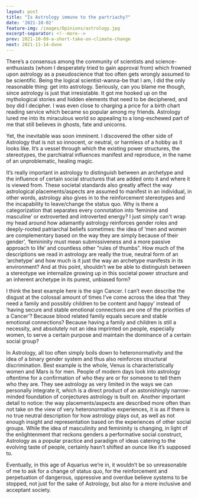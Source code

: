 ```yaml
---
layout: post
title: "Is Astrology immune to the partriachy?"
date: '2021-10-02'
feature-img: /images/Opinions/astrology.jpg
excerpt-separator: <!--more-->
prev: 2021-10-09-a-short-take-on-climate-change
next: 2021-11-14-dune
---
```

There’s a consensus among the community of scientists and science-enthusiasts (whom I desperately tried to gain approval from) which frowned upon astrology as a pseudoscience that too often gets wrongly assumed to be scientific. Being the logical scientist-wanna-be that I am, I did the only reasonable thing: get into astrology. Seriously, can you blame me though, since astrology is just that irresistable. It got me hooked up on the mythological stories and hidden elements that need to be deciphered, and boy did I decipher. I was even close to charging a price for a birth chart reading service which became so popular among my friends. Astrology lured me into its miraculous world so appealing to a long-eschewed part of me that still believes in ghosts, fate and unicorns. 

Yet, the inevitable was soon imminent. I discovered the other side of Astrology that is not so innocent, or neutral, or harmless of a hobby as it looks like. It’s a vessel through which the existing power structures, the stereotypes, the parchiatral influences manifest and reproduce, in the name of an unproblematic, healing magic. 

It’s really important in astrology to distinguish between an archetype and the influence of certain social structures that are added onto it and where it is viewed from. These societal standards also greatly affect the way astrological placements/aspects are assumed to manifest in an individual, in other words, astrology also gives in to the reinforcement stereotypes and the incapability to leave/change the status quo. Why is there a categorization that separates every connotation into ‘feminine and masculine’ or extroverted and introverted energy? I just simply can't wrap my head around how adamantly astrology reinforces gender roles and deeply-rooted patriarchal beliefs sometimes: the idea of ‘men and women are complementary based on the way they are simply because of their gender’, ‘femininity must mean submissiveness and a more passive approach to life’ and countless other "rules of thumbs". How much of the descriptions we read in astrology are really the true, neutral form of an ‘archetype’ and how much is it just the way an archetype manifests in its environment? And at this point, shouldn’t we be able to distinguish between a stereotype we internalize growing up in this societal power structure and an inherent archetype in its purest, unbiased form?

I think the best example here is the sign Cancer. I can’t even describe the disgust at the colossal amount of times I’ve come across the idea that ‘they need a family and possibly children to be content and happy’ instead of ‘having secure and stable emotional connections are one of the priorities of a Cancer’? Because blood related family equals secure and stable emotional connections? Because having a family and children is still a necessity, and absolutely not an idea imprinted on people, especially women, to serve a certain purpose and maintain the dominance of a certain social group?

In Astrology, all too often simply boils down to heteronormativity and the idea of a binary gender system and thus also reinforces structural discrimination. Best example is the whole, Venus is characteristically women and Mars is for men. People of modern days look into astrology oftentime for a confirmation of who they are or for someone to tell them who they are. They see astrology as very limited in the ways we can personally integrate it, which is a direct product of an astonishingly narrow-minded foundation of conjectures astrology is built on. Another important detail to notice: the way placements/aspects are described more often than not take on the view of very heteronormative experiences, it is as if there is no true neutral description for how astrology plays out, as well as not enough insight and representation based on the experiences of other social groups. While the idea of masculinity and femininity is changing, in light of the enlightenment that reckons genders a performative social construct, Astrology as a popular practice and paradigm of ideas catering to the evolving taste of people, certainly hasn’t shifted an ounce like it’s supposed to.

Eventually, in this age of Aquarius we’re in, it wouldn’t be so unreasonable of me to ask for a change of status quo, for the reinforcement and perpetuation of dangerous, oppressive and overdue believe systems to be stopped, not just for the sake of Astrology, but also for a more inclusive and acceptant society. 